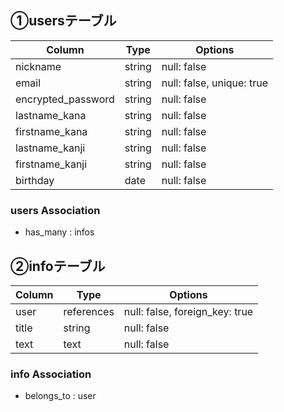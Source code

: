 ## ①usersテーブル

| Column                | Type        | Options                        |
| --------------------- | ----------- | ------------------------------ |
| nickname              | string      | null: false                    |
| email                 | string      | null: false, unique: true      |
| encrypted_password    | string      | null: false                    |
| lastname_kana         | string      | null: false                    |
| firstname_kana        | string      | null: false                    |
| lastname_kanji        | string      | null: false                    |
| firstname_kanji       | string      | null: false                    |
| birthday              | date        | null: false                    |

### users Association
- has_many : infos

## ②infoテーブル

| Column                | Type        | Options                        |
| --------------------- | ----------- | ------------------------------ |
| user                  | references  | null: false, foreign_key: true |
| title                 | string      | null: false                    |
| text                  | text        | null: false                    |

### info Association
- belongs_to : user

<!-- ## ③credit_payテーブル
| Column                | Type        | Options                        |
| --------------------- | ----------- | ------------------------------ |
| user                  | references  | null: false, foreign_key: true |

### credit_pay Association
- belongs_to : user
- has_one : credit_info

## ④credit_infoテーブル
| Column                | Type        | Options                        |
| --------------------- | ----------- | ------------------------------ |
| credit                | references  | null: false, foreign_key: true |
| post_code             | string      | null: false                    |
| prefecture_id         | integer     | null: false                    |
| city                  | string      | null: false                    |
| address               | string      | null: false                    |
| building_name         | string      |                                |
| phone_number          | string      | null: false                    |

### credit_info Association
- belongs_to : credit_pay -->